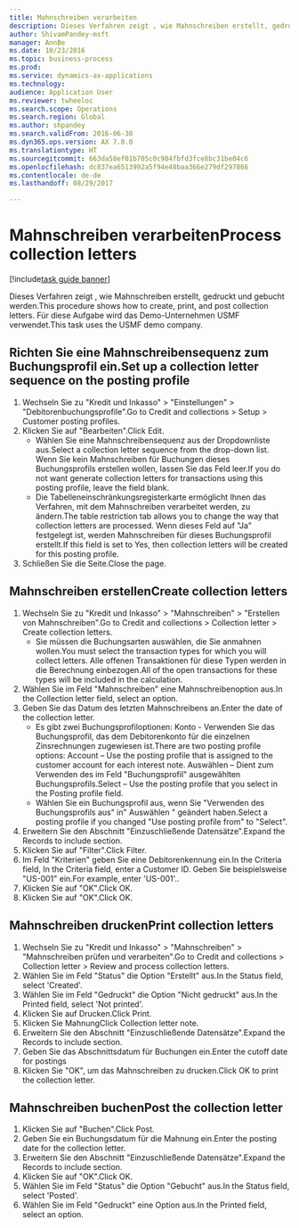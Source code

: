 ```yaml
--- 
title: Mahnschreiben verarbeiten
description: Dieses Verfahren zeigt , wie Mahnschreiben erstellt, gedruckt und gebucht werden.
author: ShivamPandey-msft
manager: AnnBe
ms.date: 10/23/2016
ms.topic: business-process
ms.prod: 
ms.service: dynamics-ax-applications
ms.technology: 
audience: Application User
ms.reviewer: twheeloc
ms.search.scope: Operations
ms.search.region: Global
ms.author: shpandey
ms.search.validFrom: 2016-06-30
ms.dyn365.ops.version: AX 7.0.0
ms.translationtype: HT
ms.sourcegitcommit: 663da58ef01b705c0c984fbfd3fce8bc31be04c6
ms.openlocfilehash: dc837ea6513992a5f94e48baa366e279df297866
ms.contentlocale: de-de
ms.lasthandoff: 08/29/2017

---
```

# <a name="process-collection-letters"></a><span data-ttu-id="3a8ae-103">Mahnschreiben verarbeiten</span><span class="sxs-lookup"><span data-stu-id="3a8ae-103">Process collection letters</span></span>

[!include[task guide banner](../../includes/task-guide-banner.md)]

<span data-ttu-id="3a8ae-104">Dieses Verfahren zeigt , wie Mahnschreiben erstellt, gedruckt und gebucht werden.</span><span class="sxs-lookup"><span data-stu-id="3a8ae-104">This procedure shows how to create, print, and post collection letters.</span></span> <span data-ttu-id="3a8ae-105">Für diese Aufgabe wird das Demo-Unternehmen USMF verwendet.</span><span class="sxs-lookup"><span data-stu-id="3a8ae-105">This task uses the USMF demo company.</span></span>


## <a name="set-up-a-collection-letter-sequence-on-the-posting-profile"></a><span data-ttu-id="3a8ae-106">Richten Sie eine Mahnschreibensequenz zum Buchungsprofil ein.</span><span class="sxs-lookup"><span data-stu-id="3a8ae-106">Set up a collection letter sequence on the posting profile</span></span>
1. <span data-ttu-id="3a8ae-107">Wechseln Sie zu "Kredit und Inkasso" > "Einstellungen" > "Debitorenbuchungsprofile".</span><span class="sxs-lookup"><span data-stu-id="3a8ae-107">Go to Credit and collections > Setup > Customer posting profiles.</span></span>
2. <span data-ttu-id="3a8ae-108">Klicken Sie auf "Bearbeiten".</span><span class="sxs-lookup"><span data-stu-id="3a8ae-108">Click Edit.</span></span>
    * <span data-ttu-id="3a8ae-109">Wählen Sie eine Mahnschreibensequenz aus der Dropdownliste aus.</span><span class="sxs-lookup"><span data-stu-id="3a8ae-109">Select a collection letter sequence from the drop-down list.</span></span> <span data-ttu-id="3a8ae-110">Wenn Sie kein Mahnschreiben für Buchungen dieses Buchungsprofils erstellen wollen, lassen Sie das Feld leer.</span><span class="sxs-lookup"><span data-stu-id="3a8ae-110">If you do not want generate collection letters for transactions using this posting profile, leave the field blank.</span></span>  
    * <span data-ttu-id="3a8ae-111">Die Tabelleneinschränkungsregisterkarte ermöglicht Ihnen das Verfahren, mit dem Mahnschreiben verarbeitet werden, zu ändern.</span><span class="sxs-lookup"><span data-stu-id="3a8ae-111">The table restriction tab allows you to change the way that collection letters are processed.</span></span> <span data-ttu-id="3a8ae-112">Wenn dieses Feld auf "Ja" festgelegt ist, werden Mahnschreiben für dieses Buchungsprofil erstellt.</span><span class="sxs-lookup"><span data-stu-id="3a8ae-112">If this field is set to Yes, then collection letters will be created for this posting profile.</span></span>  
3. <span data-ttu-id="3a8ae-113">Schließen Sie die Seite.</span><span class="sxs-lookup"><span data-stu-id="3a8ae-113">Close the page.</span></span>

## <a name="create-collection-letters"></a><span data-ttu-id="3a8ae-114">Mahnschreiben erstellen</span><span class="sxs-lookup"><span data-stu-id="3a8ae-114">Create collection letters</span></span>
1. <span data-ttu-id="3a8ae-115">Wechseln Sie zu "Kredit und Inkasso" > "Mahnschreiben" > "Erstellen von Mahnschreiben".</span><span class="sxs-lookup"><span data-stu-id="3a8ae-115">Go to Credit and collections > Collection letter > Create collection letters.</span></span>
    * <span data-ttu-id="3a8ae-116">Sie müssen die Buchungsarten auswählen, die Sie anmahnen wollen.</span><span class="sxs-lookup"><span data-stu-id="3a8ae-116">You must select the transaction types for which you will collect letters.</span></span> <span data-ttu-id="3a8ae-117">Alle offenen Transaktionen für diese Typen werden in die Berechnung einbezogen.</span><span class="sxs-lookup"><span data-stu-id="3a8ae-117">All of the open transactions for these types will be included in the calculation.</span></span>  
2. <span data-ttu-id="3a8ae-118">Wählen Sie im Feld "Mahnschreiben" eine Mahnschreibenoption aus.</span><span class="sxs-lookup"><span data-stu-id="3a8ae-118">In the Collection letter field, select an option.</span></span>
3. <span data-ttu-id="3a8ae-119">Geben Sie das Datum des letzten Mahnschreibens an.</span><span class="sxs-lookup"><span data-stu-id="3a8ae-119">Enter the date of the collection letter.</span></span>
    * <span data-ttu-id="3a8ae-120">Es gibt zwei Buchungsprofiloptionen: Konto - Verwenden Sie das Buchungsprofil, das dem Debitorenkonto für die einzelnen Zinsrechnungen zugewiesen ist.</span><span class="sxs-lookup"><span data-stu-id="3a8ae-120">There are two posting profile options:   Account – Use the posting profile that is assigned to the customer account for each interest note.</span></span>   <span data-ttu-id="3a8ae-121">Auswählen – Dient zum Verwenden des im Feld "Buchungsprofil" ausgewählten Buchungsprofils.</span><span class="sxs-lookup"><span data-stu-id="3a8ae-121">Select – Use the posting profile that you select in the Posting profile field.</span></span>  
    * <span data-ttu-id="3a8ae-122">Wählen Sie ein Buchungsprofil aus, wenn Sie "Verwenden des Buchungsprofils aus" in" Auswählen " geändert haben.</span><span class="sxs-lookup"><span data-stu-id="3a8ae-122">Select a posting profile if you changed "Use posting profile from" to "Select".</span></span>  
4. <span data-ttu-id="3a8ae-123">Erweitern Sie den Abschnitt "Einzuschließende Datensätze".</span><span class="sxs-lookup"><span data-stu-id="3a8ae-123">Expand the Records to include section.</span></span>
5. <span data-ttu-id="3a8ae-124">Klicken Sie auf "Filter".</span><span class="sxs-lookup"><span data-stu-id="3a8ae-124">Click Filter.</span></span>
6. <span data-ttu-id="3a8ae-125">Im Feld "Kriterien" geben Sie eine Debitorenkennung ein.</span><span class="sxs-lookup"><span data-stu-id="3a8ae-125">In the Criteria field, In the Criteria field, enter a Customer ID.</span></span> <span data-ttu-id="3a8ae-126">Geben Sie beispielsweise "US-001" ein.</span><span class="sxs-lookup"><span data-stu-id="3a8ae-126">For example, enter 'US-001'..</span></span>
7. <span data-ttu-id="3a8ae-127">Klicken Sie auf "OK".</span><span class="sxs-lookup"><span data-stu-id="3a8ae-127">Click OK.</span></span>
8. <span data-ttu-id="3a8ae-128">Klicken Sie auf "OK".</span><span class="sxs-lookup"><span data-stu-id="3a8ae-128">Click OK.</span></span>

## <a name="print-collection-letters"></a><span data-ttu-id="3a8ae-129">Mahnschreiben drucken</span><span class="sxs-lookup"><span data-stu-id="3a8ae-129">Print collection letters</span></span>
1. <span data-ttu-id="3a8ae-130">Wechseln Sie zu "Kredit und Inkasso" > "Mahnschreiben" > "Mahnschreiben prüfen und verarbeiten".</span><span class="sxs-lookup"><span data-stu-id="3a8ae-130">Go to Credit and collections > Collection letter > Review and process collection letters.</span></span>
2. <span data-ttu-id="3a8ae-131">Wählen Sie im Feld "Status" die Option "Erstellt" aus.</span><span class="sxs-lookup"><span data-stu-id="3a8ae-131">In the Status field, select 'Created'.</span></span>
3. <span data-ttu-id="3a8ae-132">Wählen Sie im Feld "Gedruckt" die Option "Nicht gedruckt" aus.</span><span class="sxs-lookup"><span data-stu-id="3a8ae-132">In the Printed field, select 'Not printed'.</span></span>
4. <span data-ttu-id="3a8ae-133">Klicken Sie auf Drucken.</span><span class="sxs-lookup"><span data-stu-id="3a8ae-133">Click Print.</span></span>
5. <span data-ttu-id="3a8ae-134">Klicken Sie Mahnung</span><span class="sxs-lookup"><span data-stu-id="3a8ae-134">Click Collection letter note.</span></span>
6. <span data-ttu-id="3a8ae-135">Erweitern Sie den Abschnitt "Einzuschließende Datensätze".</span><span class="sxs-lookup"><span data-stu-id="3a8ae-135">Expand the Records to include section.</span></span>
7. <span data-ttu-id="3a8ae-136">Geben Sie das Abschnittsdatum für Buchungen ein.</span><span class="sxs-lookup"><span data-stu-id="3a8ae-136">Enter the cutoff date for postings</span></span>
8. <span data-ttu-id="3a8ae-137">Klicken Sie "OK", um das Mahnschreiben zu drucken.</span><span class="sxs-lookup"><span data-stu-id="3a8ae-137">Click OK to print the collection letter.</span></span>

## <a name="post-the-collection-letter"></a><span data-ttu-id="3a8ae-138">Mahnschreiben buchen</span><span class="sxs-lookup"><span data-stu-id="3a8ae-138">Post the collection letter</span></span>
1. <span data-ttu-id="3a8ae-139">Klicken Sie auf "Buchen".</span><span class="sxs-lookup"><span data-stu-id="3a8ae-139">Click Post.</span></span>
2. <span data-ttu-id="3a8ae-140">Geben Sie ein Buchungsdatum für die Mahnung ein.</span><span class="sxs-lookup"><span data-stu-id="3a8ae-140">Enter the posting date for the collection letter.</span></span>
3. <span data-ttu-id="3a8ae-141">Erweitern Sie den Abschnitt "Einzuschließende Datensätze".</span><span class="sxs-lookup"><span data-stu-id="3a8ae-141">Expand the Records to include section.</span></span>
4. <span data-ttu-id="3a8ae-142">Klicken Sie auf "OK".</span><span class="sxs-lookup"><span data-stu-id="3a8ae-142">Click OK.</span></span>
5. <span data-ttu-id="3a8ae-143">Wählen Sie im Feld "Status" die Option "Gebucht" aus.</span><span class="sxs-lookup"><span data-stu-id="3a8ae-143">In the Status field, select 'Posted'.</span></span>
6. <span data-ttu-id="3a8ae-144">Wählen Sie im Feld "Gedruckt" eine Option aus.</span><span class="sxs-lookup"><span data-stu-id="3a8ae-144">In the Printed field, select an option.</span></span>


